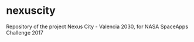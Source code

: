 # nexuscity
Repository of the project Nexus City - Valencia 2030, for NASA SpaceApps Challenge 2017
